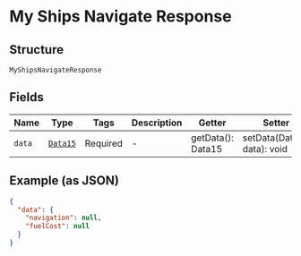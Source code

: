 
# My Ships Navigate Response

## Structure

`MyShipsNavigateResponse`

## Fields

| Name | Type | Tags | Description | Getter | Setter |
|  --- | --- | --- | --- | --- | --- |
| `data` | [`Data15`](../../doc/models/data-15.md) | Required | - | getData(): Data15 | setData(Data15 data): void |

## Example (as JSON)

```json
{
  "data": {
    "navigation": null,
    "fuelCost": null
  }
}
```


